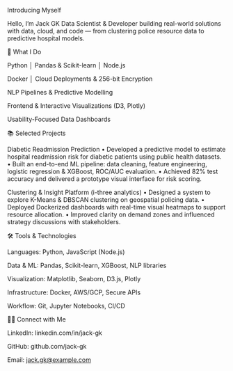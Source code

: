 Introducing Myself

Hello, I’m Jack GK
Data Scientist & Developer building real-world solutions with data, cloud, and code — from clustering police resource data to predictive hospital models.

🚀 What I Do

Python │ Pandas & Scikit-learn │ Node.js

Docker │ Cloud Deployments & 256-bit Encryption

NLP Pipelines & Predictive Modelling

Frontend & Interactive Visualizations (D3, Plotly)

Usability-Focused Data Dashboards

📚 Selected Projects

Diabetic Readmission Prediction
• Developed a predictive model to estimate hospital readmission risk for diabetic patients using public health datasets.
• Built an end-to-end ML pipeline: data cleaning, feature engineering, logistic regression & XGBoost, ROC/AUC evaluation.
• Achieved 82% test accuracy and delivered a prototype visual interface for risk scoring.

Clustering & Insight Platform (i-three analytics)
• Designed a system to explore K-Means & DBSCAN clustering on geospatial policing data.
• Deployed Dockerized dashboards with real-time visual heatmaps to support resource allocation.
• Improved clarity on demand zones and influenced strategy discussions with stakeholders.

🛠️ Tools & Technologies

Languages: Python, JavaScript (Node.js)

Data & ML: Pandas, Scikit-learn, XGBoost, NLP libraries

Visualization: Matplotlib, Seaborn, D3.js, Plotly

Infrastructure: Docker, AWS/GCP, Secure APIs

Workflow: Git, Jupyter Notebooks, CI/CD

👋🏻 Connect with Me

LinkedIn: linkedin.com/in/jack-gk

GitHub: github.com/jack-gk

Email: jack.gk@example.com
